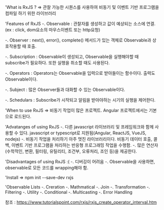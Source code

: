 'What is RxJS ? 
  => 관찰 가능한 시퀀스를 사용하여 비동기 및 이벤트 기반 프로그램을 컴파일 하기 위한 라이브러리

'Features of RxJS
  -. Observable : 관찰자를 생성하고 값이 예상되는 소스에 연결. (ex : click, dom요소의 마우스이벤트 또는 http요청)

  -. Observer : next(), error(), complete() 메서드가 있는 객체로 Observable과 상호작용할 때 호출. 

  -. Subscription : Observable이 생성되고, Observable을 실행해야할 때 subscribe가 필요하다. 또한 실행을 취소할 때도 사용된다. 

  -. Operators : Operators는 Observable을 입력으로 받아들이는 함수이다. 출력도 Observable이다.  

  -. Subject : 많은 Observer들과 대화할 수 있는 Observable이다. 

  -. Schedulars : Subscribe가 시작되고 알림을 받아야하는 시기의 실행을 제어한다. 

'When to use RxJS 
  => 비동기 작업이 많은 프로젝트. Angular 프로젝트에서는 기본으로 로드된다. 

'Advatanges of using RxJS 
  -. 다른 javascript 라이브러리 및 프레임워크와 함께 사용할 수 있다. javascript or typescript로 지원됨(Angular, ReactJS, VueJS, nodejs)
  -. 비동기 작업을 처리하기 아주 멋진 라이브러리이다. 비동기 데이터 호출, 콜백, 이벤트 기반 프로그램을 처리하는 반응형 프로그래밍 작업을 수행함.
  -. 많은 연산자(수학적인, 변환, 필터링, 유틸리티, 조건부, 오류처리, 조인 등)을 제공한다. 

'Disadvantages of using RxJS :( 
  -. 디버깅이 어려움
  -. Observable을 사용하면, observable로 모든 코드를 wrapping해야 함. 


'Install
  => npm init --save-dev rxjs 


'Observable Lists
  -. Creration 
  -. Mathmatical
  -. Join
  -. Transformation
  -. Filtering 
  -. Utility
  -. Conditional
  -. Multicasting
  -. Error Handling





참조 : https://www.tutorialspoint.com/rxjs/rxjs_create_operator_interval.htm
